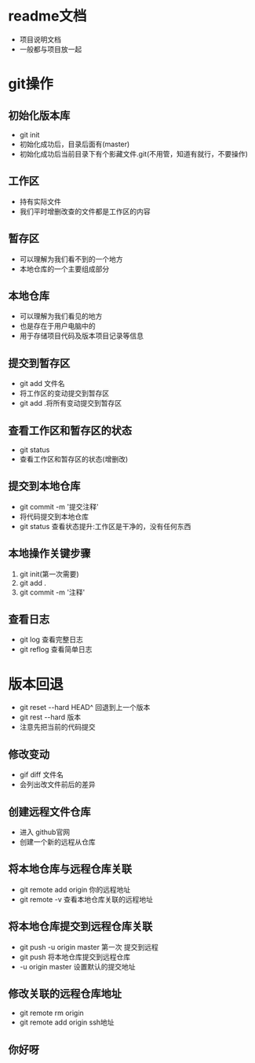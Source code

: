 # readme文档
- 项目说明文档
- 一般都与项目放一起

# git操作

## 初始化版本库
- git init
- 初始化成功后，目录后面有(master)
- 初始化成功后当前目录下有个影藏文件.git(不用管，知道有就行，不要操作)

## 工作区
- 持有实际文件
- 我们平时增删改查的文件都是工作区的内容

## 暂存区

- 可以理解为我们看不到的一个地方
- 本地仓库的一个主要组成部分

## 本地仓库
- 可以理解为我们看见的地方
- 也是存在于用户电脑中的
- 用于存储项目代码及版本项目记录等信息

## 提交到暂存区
- git add 文件名
- 将工作区的变动提交到暂存区
- git add .将所有变动提交到暂存区

## 查看工作区和暂存区的状态
- git status
- 查看工作区和暂存区的状态(增删改)

## 提交到本地仓库
- git commit -m '提交注释'
- 将代码提交到本地仓库
- git status 查看状态提升:工作区是干净的，没有任何东西

## 本地操作关键步骤
1. git init(第一次需要)
2. git add .
3. git commit -m '注释'

## 查看日志
- git log 查看完整日志
- git reflog 查看简单日志

# 版本回退
- git reset --hard HEAD^ 回退到上一个版本
- git rest --hard 版本
- 注意先把当前的代码提交

## 修改变动
- gif diff 文件名
- 会列出改文件前后的差异

## 创建远程文件仓库
- 进入 github官网
- 创建一个新的远程从仓库

## 将本地仓库与远程仓库关联
- git remote add origin 你的远程地址
- git remote -v 查看本地仓库关联的远程地址

## 将本地仓库提交到远程仓库关联
- git push -u origin master 第一次 提交到远程
- git push 将本地仓库提交到远程仓库
- -u origin master 设置默认的提交地址

## 修改关联的远程仓库地址
- git remote rm origin
- git remote add origin ssh地址

## 你好呀